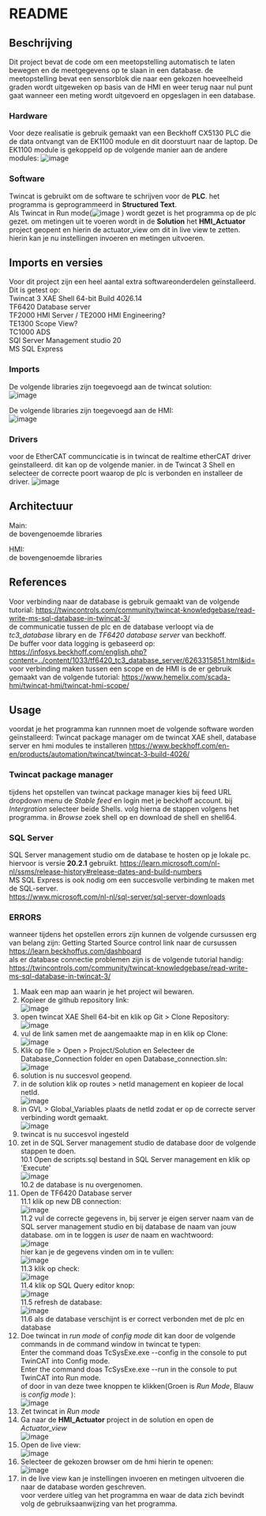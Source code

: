 # README

## Beschrijving
Dit project bevat de code om een meetopstelling automatisch te laten bewegen en de meetgegevens op te slaan in een database. de meetopstelling bevat een sensorblok die naar een gekozen hoeveelheid graden wordt uitgeweken op basis van de HMI en weer terug naar nul punt gaat wanneer een meting wordt uitgevoerd en opgeslagen in een database.

### Hardware
Voor deze realisatie is gebruik gemaakt van een  Beckhoff CX5130 PLC die de data ontvangt van de EK1100 module en dit doorstuurt naar de laptop.
De EK1100 module is gekoppeld op de volgende manier aan de andere modules:
![image](https://github.com/user-attachments/assets/3133acd1-c0ad-4caa-8477-0c6f518a9a2d)




### Software
Twincat is gebruikt om de software te schrijven voor de **PLC**. het programma is geprogrammeerd in **Structured Text**.<br>
Als Twincat in Run mode(![image](https://github.com/user-attachments/assets/9d0f8dd2-c0be-4e2c-9367-fac5449f06c1) ) wordt gezet is het programma op de plc gezet. 
om metingen uit te voeren wordt in de **Solution** het **HMI_Actuator** project geopent en hierin de actuator_view om dit in live view te zetten. hierin kan je nu instellingen invoeren en metingen uitvoeren.


## Imports en versies
Voor dit project zijn een heel aantal extra softwareonderdelen geïnstalleerd. 
Dit is getest op:  
Twincat 3 XAE Shell 64-bit Build 4026.14 <br>
TF6420 Database server <br>
TF2000 HMI Server / TE2000 HMI Engineering? <br>
TE1300 Scope View? <br>
TC1000 ADS <br>
SQl Server Management studio 20 <br>
MS SQL Express

### Imports
De volgende libraries zijn toegevoegd aan de twincat solution: <br>
![image](https://github.com/user-attachments/assets/48139cae-06ba-42c3-ae01-b5a68a94a0e7) <br>


De volgende libraries zijn toegevoegd aan de HMI: <br>
![image](https://github.com/user-attachments/assets/259ac83a-64d5-4052-99c3-b4707e22707b) <br>


### Drivers
voor de EtherCAT communcicatie is in twincat de realtime etherCAT driver geinstalleerd. dit kan op de volgende manier.
in de Twincat 3 Shell en selecteer de correcte poort waarop de plc is verbonden en installeer de driver.
![image](https://github.com/user-attachments/assets/fb88b882-ae06-4654-b26e-18970ee53bff)


## Architectuur
Main: <br> 
de bovengenoemde libraries 
    
HMI:  
de bovengenoemde libraries

## References
Voor verbinding naar de database is gebruik gemaakt van de volgende tutorial: https://twincontrols.com/community/twincat-knowledgebase/read-write-ms-sql-database-in-twincat-3/ <br>
de communicatie tussen de plc en de database verloopt via de *tc3_database* library en de *TF6420 database server* van beckhoff. <br>
De buffer voor data logging is gebaseerd op: https://infosys.beckhoff.com/english.php?content=../content/1033/tf6420_tc3_database_server/6263315851.html&id= <br>
voor verbinding maken tussen een scope en de HMI is de er gebruik gemaakt van de volgende tutorial: https://www.hemelix.com/scada-hmi/twincat-hmi/twincat-hmi-scope/ <br>

## Usage
voordat je het programma kan runnnen moet de volgende software worden geïnstalleerd:
Twincat package manager om de twincat XAE shell, database server en hmi modules te installeren
https://www.beckhoff.com/en-en/products/automation/twincat/twincat-3-build-4026/

###  Twincat package manager
tijdens het opstellen van twincat package manager kies bij feed URL dropdown menu de *Stable feed* en login met je beckhoff account.
bij *Intergration* selecteer beide Shells. volg hierna de stappen volgens het programma. in *Browse* zoek  shell op en download de shell en shell64.

### SQL Server
SQL Server management studio om de database te hosten op je lokale pc. hiervoor is versie **20.2.1** gebruikt.
https://learn.microsoft.com/nl-nl/ssms/release-history#release-dates-and-build-numbers  <br>
MS SQL Express is ook nodig om een succesvolle verbinding te maken met de SQL-server.  <br>
https://www.microsoft.com/nl-nl/sql-server/sql-server-downloads  <br>

### ERRORS
wanneer tijdens het opstellen errors zijn kunnen de volgende cursussen erg van belang zijn:
Getting Started
Source control
link naar de cursussen
https://learn.beckhoffus.com/dashboard <br>
als er database connectie problemen zijn is de volgende tutorial handig:
https://twincontrols.com/community/twincat-knowledgebase/read-write-ms-sql-database-in-twincat-3/ <br>



1. Maak een map aan waarin je het project wil bewaren. <br>
2. Kopieer de github repository link: <br>
   ![image](https://github.com/user-attachments/assets/772efe5d-19a5-4327-b006-900c34b5b29b) <br>
3. open twincat XAE Shell 64-bit en klik op Git > Clone Repository: <br>
   ![image](https://github.com/user-attachments/assets/2c6351d9-d070-423c-b695-c165d03b9fd3) <br>
4. vul de link samen met de aangemaakte map in en klik op Clone: <br>
   ![image](https://github.com/user-attachments/assets/a8705371-7156-432e-a9ae-633d11540bcb) <br>
5. Klik op file > Open > Project/Solution en Selecteer de Database_Connection folder en open Database_connection.sln: <br>
   ![image](https://github.com/user-attachments/assets/e1341da3-3d98-4b2d-bc5c-680a2a18d76d) <br>
6. solution is nu succesvol geopend. <br>
7. in de solution klik op routes > netId management en kopieer de local netId. <br>
   ![image](https://github.com/user-attachments/assets/4d6f5822-6265-44d8-bacf-49d779b07b5f) <br>
8. in GVL > Global_Variables plaats de netId zodat er op de correcte server verbinding wordt gemaakt. <br>
   ![image](https://github.com/user-attachments/assets/1ba7a6d6-ada9-4643-be90-dd4d3f95c436) <br>
9. twincat is nu succesvol ingesteld  
10. zet in de SQL Server management studio de database door de volgende stappen te doen. <br>
 10.1 Open de scripts.sql bestand in SQL Server management en klik op 'Execute' <br>
     ![image](https://github.com/user-attachments/assets/c8e73acd-2dd0-451c-9f8b-1c8cc2136727)<br>
 10.2 de database is nu overgenomen. <br>            
11. Open de TF6420 Database server <br>
 11.1  klik op new DB connection: <br>
   ![image](https://github.com/user-attachments/assets/0e093b66-f8a4-45c8-8217-f0af25ead18f) <br>
 11.2 vul de correcte gegevens in, bij server je eigen server naam van de SQL server management studio en bij database de naam van jouw database. om in te loggen is *user*  de naam en wachtwoord: <br>
   ![image](https://github.com/user-attachments/assets/07b52374-6e03-4c5e-b2fa-8017e3db2bae) <br>
    hier kan je de gegevens vinden om in te vullen: <br>
   ![image](https://github.com/user-attachments/assets/db25447a-95b2-4b51-b61d-8b624bae956e) <br>
 11.3 klik op check: <br>
   ![image](https://github.com/user-attachments/assets/7641ad87-4858-487b-a8b1-32be7a39e245) <br>
 11.4 klik op SQL Query editor knop: <br>
   ![image](https://github.com/user-attachments/assets/faf67c30-3ef4-487f-a9b8-798870a20446) <br>
 11.5 refresh de database: <br>
   ![image](https://github.com/user-attachments/assets/f89fda4f-c1f6-42d1-8ee3-37d9968bff1c) <br>
 11.6 als de database verschijnt is er correct verbonden met de plc en database <br>
12. Doe twincat in *run mode* of *config mode* dit kan door de volgende commands in de command window in twincat te typen: <br>
Enter the command doas TcSysExe.exe --config in the console to put TwinCAT into Config mode. <br>
Enter the command doas TcSysExe.exe --run in the console to put TwinCAT into Run mode. <br>
of door in van deze twee knoppen te klikken(Groen is *Run Mode*, Blauw is *config mode* ): <br>
  ![image](https://github.com/user-attachments/assets/f97ed723-4457-4e52-b5dd-7c58a7bc715a) <br>
13. Zet twincat in *Run mode*  <br>
14. Ga naar de **HMI_Actuator** project in de solution en open de *Actuator_view* <br>
   ![image](https://github.com/user-attachments/assets/9d63bd20-e1e6-46aa-9994-84a504c2f393) <br>
15. Open de live view: <br>
   ![image](https://github.com/user-attachments/assets/3444464c-4dcf-46b2-afa2-60208baed08a) <br>
16. Selecteer de gekozen browser om de hmi hierin te openen: <br>
   ![image](https://github.com/user-attachments/assets/e6d5b4a8-3374-4fcd-8c47-e6e786f5faa1) <br>	 
17. in de live view kan je instellingen invoeren en metingen uitvoeren die naar de database worden geschreven. <br>
voor verdere uitleg van het programma en waar de data zich bevindt volg de gebruiksaanwijzing van het programma.
